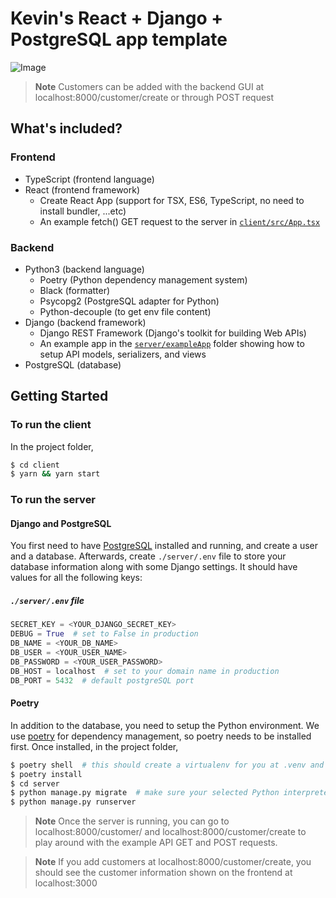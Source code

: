 # Kevin's React + Django + PostgreSQL app template

![Image](https://user-images.githubusercontent.com/11501902/169211080-f0beca5a-ccb9-430a-8609-266e458d5ec0.png)

> **Note**
> Customers can be added with the backend GUI at localhost:8000/customer/create or through POST request

## What's included?

### Frontend

- TypeScript (frontend language)
- React (frontend framework)
  - Create React App (support for TSX, ES6, TypeScript, no need to install bundler, ...etc)
  - An example fetch() GET request to the server in [`client/src/App.tsx`](https://github.com/kevinshen56714/create-react-django-app/blob/bb16565cff0d6d1d41a3d3f487f745b08d0a34f6/client/src/App.tsx#L11)

### Backend

- Python3 (backend language)
  - Poetry (Python dependency management system)
  - Black (formatter)
  - Psycopg2 (PostgreSQL adapter for Python)
  - Python-decouple (to get env file content)
- Django (backend framework)
  - Django REST Framework (Django's toolkit for building Web APIs)
  - An example app in the [`server/exampleApp`](https://github.com/kevinshen56714/create-react-django-app/tree/main/server/exampleApp) folder showing how to setup API models, serializers, and views
- PostgreSQL (database)

## Getting Started


### To run the client

In the project folder,

```bash
$ cd client
$ yarn && yarn start
```

### To run the server

#### Django and PostgreSQL

You first need to have [PostgreSQL](https://www.postgresql.org/download/) installed and running, and create a user and a database. Afterwards, create `./server/.env` file to store your database information along with some Django settings. It should have values for all the following keys:

##### `./server/.env` file

```python
SECRET_KEY = <YOUR_DJANGO_SECRET_KEY>
DEBUG = True  # set to False in production
DB_NAME = <YOUR_DB_NAME>
DB_USER = <YOUR_USER_NAME>
DB_PASSWORD = <YOUR_USER_PASSWORD>
DB_HOST = localhost  # set to your domain name in production
DB_PORT = 5432  # default postgreSQL port
```

#### Poetry

In addition to the database, you need to setup the Python environment.
We use [poetry](https://python-poetry.org/docs/#installation) for dependency management, so poetry needs to be installed first. Once installed, in the project folder,

```bash
$ poetry shell  # this should create a virtualenv for you at .venv and start using it
$ poetry install
$ cd server
$ python manage.py migrate  # make sure your selected Python interpreter is the one in .venv
$ python manage.py runserver
```
> **Note**
> Once the server is running, you can go to localhost:8000/customer/ and localhost:8000/customer/create to play around with the example API GET and POST requests.

> **Note**
> If you add customers at localhost:8000/customer/create, you should see the customer information shown on the frontend at localhost:3000
